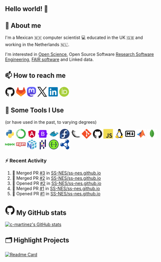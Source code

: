 <!--
**c-martinez/c-martinez** is a ✨ _special_ ✨ repository because its `README.md` (this file) appears on your GitHub profile.
-->

## Hello world! 👋

## 💬 About me
I'm a Mexican 🇲🇽 computer scientist 💻 educated in the UK 🇬🇧 and working in the Netherlands 🇳🇱.

I'm interested in [Open Science](https://www.unesco.org/en/open-science), Open Source Software
[Research Software Engineering](https://nl-rse.org/), [FAIR software](https://fair-software.eu/) and Linked data.

## 📫 How to reach me
[![GitHub](icons/github-original.png)](https://github.com/c-martinez)
[![GitLab](icons/gitlab-original.png)](https://gitlab.com/c-martinez)
[![Mastodon](icons/mastodon-logo-purple.png)](https://fosstodon.org/@neocarlitos)
[![X](icons/twitter-original.png)](https://x.com/neocarlitos)
[![LinkedIn](icons/linkedin-original.png)](https://www.linkedin.com/in/carlosmartinezortiz/)
[![ORCID](icons/ORCID_iD.png)](https://orcid.org/0000-0001-5565-7577)

## 🚀 Some Tools I Use
(or have used in the past, to varying degrees)
<!--  (most) Icons from https://github.com/devicons/devicon/ -->
![Python](icons/python-original.png)
![Anaconda](icons/anaconda-original.png)
![Angular](icons/angular-original.png)
![Bootstrap](icons/bootstrap-original.png)
![Docker](icons/docker-original.png)
![Fedora](icons/fedora-original.png)
![Flask](icons/flask-original.png)
![Git](icons/git-original.png)
![Github](icons/github-original.png)
![Javascript](icons/javascript-original.png)
![Linux](icons/linux-original.png)
![Markdown](icons/markdown-original.png)
![Matlab](icons/matlab-original.png)
![Mongodb](icons/mongodb-original.png)
![Nginx](icons/nginx-original.png)
![npm](icons/npm-original-wordmark.png)
![Numpy](icons/numpy-original.png)
![Pandas](icons/pandas-original.png)
![Swagger](icons/swagger-original.png)
![SPARQL](icons/sparql.png)


### ⚡ Recent Activity

<!--START_SECTION:activity-->
1. 🎉 Merged PR [#3](https://github.com/SS-NES/ss-nes.github.io/pull/3) in [SS-NES/ss-nes.github.io](https://github.com/SS-NES/ss-nes.github.io)
2. 🎉 Merged PR [#2](https://github.com/SS-NES/ss-nes.github.io/pull/2) in [SS-NES/ss-nes.github.io](https://github.com/SS-NES/ss-nes.github.io)
3. 💪 Opened PR [#2](https://github.com/SS-NES/ss-nes.github.io/pull/2) in [SS-NES/ss-nes.github.io](https://github.com/SS-NES/ss-nes.github.io)
4. 🎉 Merged PR [#1](https://github.com/SS-NES/ss-nes.github.io/pull/1) in [SS-NES/ss-nes.github.io](https://github.com/SS-NES/ss-nes.github.io)
5. 💪 Opened PR [#1](https://github.com/SS-NES/ss-nes.github.io/pull/1) in [SS-NES/ss-nes.github.io](https://github.com/SS-NES/ss-nes.github.io)
<!--END_SECTION:activity-->

## ![GitHub](icons/github-original.png) My GitHub stats
[![c-martinez's GitHub stats](https://github-readme-stats.vercel.app/api?username=c-martinez&hide_title=true&show_icons=true&theme=catppuccin_latte)](https://github.com/c-martinez/github-readme-stats)

## 🗂️ Highlight Projects
[![Readme Card](https://github-readme-stats.vercel.app/api/pin/?username=clariah&repo=grlc&theme=catppuccin_latte)](https://github.com/clariah/grlc)
